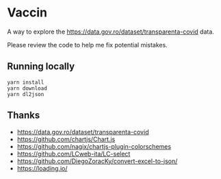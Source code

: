 # Vaccin

A way to explore the https://data.gov.ro/dataset/transparenta-covid data.

Please review the code to help me fix potential mistakes.

## Running locally

```
yarn install
yarn download
yarn dl2json
```

## Thanks

* https://data.gov.ro/dataset/transparenta-covid
* https://github.com/chartjs/Chart.js
* https://github.com/nagix/chartjs-plugin-colorschemes
* https://github.com/LCweb-ita/LC-select
* https://github.com/DiegoZoracKy/convert-excel-to-json/
* https://loading.io/

